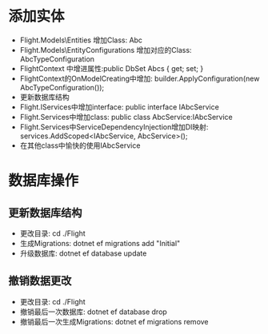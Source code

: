 ﻿# 添加实体
* Flight.Models\Entities 增加Class: Abc
* Flight.Models\EntityConfigurations 增加对应的Class: AbcTypeConfiguration
* FlightContext 中增进属性:public DbSet<Abc> Abcs { get; set; }
* FlightContext的OnModelCreating中增加: builder.ApplyConfiguration(new AbcTypeConfiguration());
* 更新数据库结构
* Flight.IServices中增加interface: public interface IAbcService
* Flight.Services中增加class: public class AbcService:IAbcService
* Flight.Services中ServiceDependencyInjection增加DI映射: services.AddScoped<IAbcService, AbcService>();
* 在其他class中愉快的使用IAbcService

# 数据库操作
## 更新数据库结构
* 更改目录: cd ./Flight
* 生成Migrations: dotnet ef migrations add "Initial" 
* 升级数据库: dotnet ef database update

## 撤销数据更改
* 更改目录: cd ./Flight
* 撤销最后一次数据库: dotnet ef database drop
* 撤销最后一次生成Migrations: dotnet ef migrations remove
